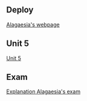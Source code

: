 ## Deploy
<a href="https://rafael2026.github.io/frontend/Alagaesia">Alagaesia's webpage</a>

## Unit 5
<a href="https://drive.google.com/file/d/1_3I2dWmbtlMy7wW-jLcwrlwR6BtMl6YQ/view?usp=sharing">Unit 5</a>

## Exam
<a href="https://drive.google.com/file/d/11Kc48YP0rwre84n7KrighMo_DDny3H58/view?usp=sharing">Explanation Alagaesia's exam</a>
